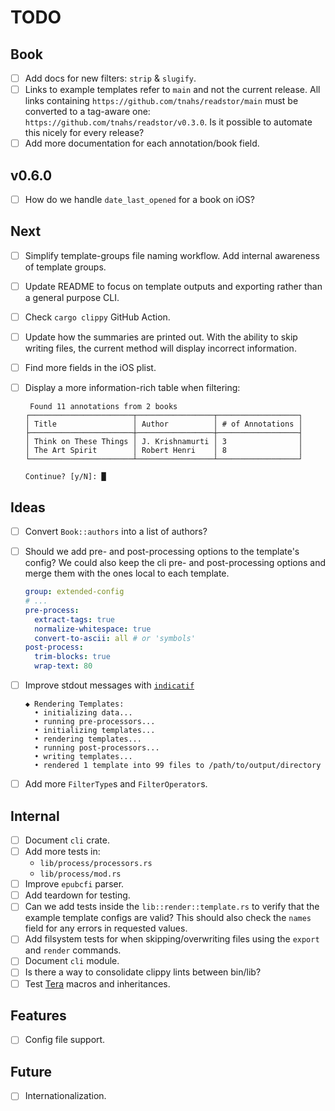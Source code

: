 # TODO

## Book

- [ ] Add docs for new filters: `strip` & `slugify`.
- [ ] Links to example templates refer to `main` and not the current release.
      All links containing `https://github.com/tnahs/readstor/main` must be
      converted to a tag-aware one: `https://github.com/tnahs/readstor/v0.3.0`.
      Is it possible to automate this nicely for every release?
- [ ] Add more documentation for each annotation/book field.

## v0.6.0

- [ ] How do we handle `date_last_opened` for a book on iOS?

## Next

- [ ] Simplify template-groups file naming workflow. Add internal awareness of template groups.
- [ ] Update README to focus on template outputs and exporting rather than a general purpose CLI.
- [ ] Check `cargo clippy` GitHub Action.
- [ ] Update how the summaries are printed out. With the ability to skip writing files, the current
      method will display incorrect information.
- [ ] Find more fields in the iOS plist.
- [ ] Display a more information-rich table when filtering:

  ```plaintext
   Found 11 annotations from 2 books
  ┌───────────────────────┬─────────────────┬──────────────────┐
  │ Title                 │ Author          │ # of Annotations │
  ├───────────────────────┼─────────────────┼──────────────────┤
  │ Think on These Things │ J. Krishnamurti │ 3                │
  │ The Art Spirit        │ Robert Henri    │ 8                │
  └───────────────────────┴─────────────────┴──────────────────┘

  Continue? [y/N]: █
  ```

## Ideas

- [ ] Convert `Book::authors` into a list of authors?
- [ ] Should we add pre- and post-processing options to the template's config? We could also keep
      the cli pre- and post-processing options and merge them with the ones local to each template.

  ```yaml
  group: extended-config
  # ...
  pre-process:
    extract-tags: true
    normalize-whitespace: true
    convert-to-ascii: all # or 'symbols'
  post-process:
    trim-blocks: true
    wrap-text: 80
  ```

- [ ] Improve stdout messages with [`indicatif`][indicatif]

  ```plaintext
  ◆ Rendering Templates:
    • initializing data...
    • running pre-processors...
    • initializing templates...
    • rendering templates...
    • running post-processors...
    • writing templates...
    • rendered 1 template into 99 files to /path/to/output/directory
  ```

- [ ] Add more `FilterType`s and `FilterOperator`s.

## Internal

- [ ] Document `cli` crate.
- [ ] Add more tests in:
  - `lib/process/processors.rs`
  - `lib/process/mod.rs`
- [ ] Improve `epubcfi` parser.
- [ ] Add teardown for testing.
- [ ] Can we add tests inside the `lib::render::template.rs` to verify that the example template
      configs are valid? This should also check the `names` field for any errors in requested values.
- [ ] Add filsystem tests for when skipping/overwriting files using the `export` and `render` commands.
- [ ] Document `cli` module.
- [ ] Is there a way to consolidate clippy lints between bin/lib?
- [ ] Test [Tera][tera] macros and inheritances.

## Features

- [ ] Config file support.

## Future

- [ ] Internationalization.

[fern]: https://docs.rs/fern/latest/fern/
[indicatif]: https://docs.rs/indicatif/latest/indicatif/
[minus]: https://docs.rs/minus/latest/minus/
[tera]: https://keats.github.io/tera/
